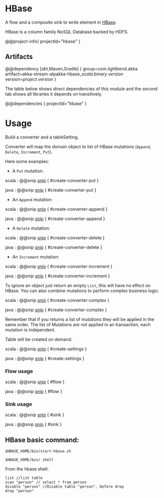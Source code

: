 # HBase

A flow and a composite sink to write element in [HBase](http://hbase.apache.org).

HBase is a column family NoSQL Database backed by HDFS.

@@project-info{ projectId="hbase" }

## Artifacts

@@dependency [sbt,Maven,Gradle] {
  group=com.lightbend.akka
  artifact=akka-stream-alpakka-hbase_$scala.binary.version$
  version=$project.version$
}

The table below shows direct dependencies of this module and the second tab shows all libraries it depends on transitively.

@@dependencies { projectId="hbase" }


# Usage

Build a converter and a tableSetting.

Converter will map the domain object to list of HBase mutations (`Append`, `Delete`, `Increment`, `Put`).

Here some examples:

- A `Put` mutation:

scala
:   @@snip [snip](/hbase/src/test/scala/akka/stream/alpakka/hbase/scaladsl/HBaseStageSpec.scala) { #create-converter-put }

java
:   @@snip [snip](/hbase/src/test/java/akka/stream/alpakka/hbase/javadsl/HBaseStageTest.java) { #create-converter-put }

- An `Append` mutation:

scala
:   @@snip [snip](/hbase/src/test/scala/akka/stream/alpakka/hbase/scaladsl/HBaseStageSpec.scala) { #create-converter-append }

java
:   @@snip [snip](/hbase/src/test/java/akka/stream/alpakka/hbase/javadsl/HBaseStageTest.java) { #create-converter-append }

- A `Delete` mutation:

scala
:   @@snip [snip](/hbase/src/test/scala/akka/stream/alpakka/hbase/scaladsl/HBaseStageSpec.scala) { #create-converter-delete }

java
:   @@snip [snip](/hbase/src/test/java/akka/stream/alpakka/hbase/javadsl/HBaseStageTest.java) { #create-converter-delete }

- An `Increment` mutation:

scala
:   @@snip [snip](/hbase/src/test/scala/akka/stream/alpakka/hbase/scaladsl/HBaseStageSpec.scala) { #create-converter-increment }

java
:   @@snip [snip](/hbase/src/test/java/akka/stream/alpakka/hbase/javadsl/HBaseStageTest.java) { #create-converter-increment }


To ignore an object just return an empty `List`, this will have no effect on HBase.
You can also combine mutations to perform complex business logic:

scala
:   @@snip [snip](/hbase/src/test/scala/akka/stream/alpakka/hbase/scaladsl/HBaseStageSpec.scala) { #create-converter-complex }

java
:   @@snip [snip](/hbase/src/test/java/akka/stream/alpakka/hbase/javadsl/HBaseStageTest.java) { #create-converter-complex }

Remember that if you returns a list of mutations they will be applied in the same order.
The list of Mutations are not applied in an transaction, each mutation is independent.

Table will be created on demand.

scala
:   @@snip [snip](/hbase/src/test/scala/akka/stream/alpakka/hbase/scaladsl/HBaseStageSpec.scala) { #create-settings }

java
:   @@snip [snip](/hbase/src/test/java/akka/stream/alpakka/hbase/javadsl/HBaseStageTest.java) { #create-settings }

### Flow usage 

scala
: @@snip [snip](/hbase/src/test/scala/akka/stream/alpakka/hbase/scaladsl/HBaseStageSpec.scala) { #flow }

java
: @@snip [snip](/hbase/src/test/java/akka/stream/alpakka/hbase/javadsl/HBaseStageTest.java) { #flow }


### Sink usage

scala
: @@snip [snip](/hbase/src/test/scala/akka/stream/alpakka/hbase/scaladsl/HBaseStageSpec.scala) { #sink }

java
: @@snip [snip](/hbase/src/test/java/akka/stream/alpakka/hbase/javadsl/HBaseStageTest.java) { #sink }

## HBase basic command:

```
$HBASE_HOME/bin/start-hbase.sh

$HBASE_HOME/bin/ shell

```

From the hbase shell:

```
list //list table
scan "person" // select * from person
disable "person" //Disable table "person", before drop
drop "person" 
```

